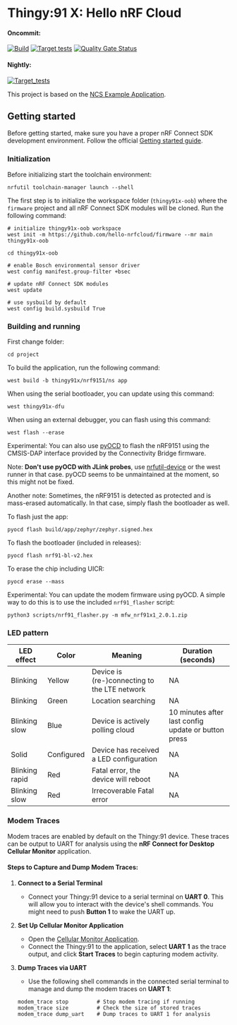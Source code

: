 # Thingy:91 X: Hello nRF Cloud

#### Oncommit:
[![Build](https://github.com/hello-nrfcloud/firmware/actions/workflows/build.yml/badge.svg)](https://github.com/hello-nrfcloud/firmware/actions/workflows/build.yml)
[![Target tests](https://github.com/hello-nrfcloud/firmware/actions/workflows/test.yml/badge.svg)](https://github.com/hello-nrfcloud/firmware/actions/workflows/test.yml)
[![Quality Gate Status](https://sonarcloud.io/api/project_badges/measure?project=hello-nrfcloud_firmware&metric=alert_status)](https://sonarcloud.io/summary/new_code?id=hello-nrfcloud_firmware)

#### Nightly:
[![Target_tests](https://github.com/hello-nrfcloud/firmware/actions/workflows/test.yml/badge.svg?event=schedule)](https://github.com/hello-nrfcloud/firmware/actions/workflows/test.yml?query=branch%3Amain+event%3Aschedule)

This project is based on the
[NCS Example Application](https://github.com/nrfconnect/ncs-example-application).

## Getting started

Before getting started, make sure you have a proper nRF Connect SDK development
environment. Follow the official
[Getting started guide](https://developer.nordicsemi.com/nRF_Connect_SDK/doc/latest/nrf/getting_started.html).

### Initialization

Before initializing start the toolchain environment:

```shell
nrfutil toolchain-manager launch --shell
```

The first step is to initialize the workspace folder (`thingy91x-oob`) where the
`firmware` project and all nRF Connect SDK modules will be cloned. Run the
following command:

```shell
# initialize thingy91x-oob workspace
west init -m https://github.com/hello-nrfcloud/firmware --mr main thingy91x-oob

cd thingy91x-oob

# enable Bosch environmental sensor driver
west config manifest.group-filter +bsec

# update nRF Connect SDK modules
west update

# use sysbuild by default
west config build.sysbuild True
```

### Building and running

First change folder:

```shell
cd project
```

To build the application, run the following command:

```shell
west build -b thingy91x/nrf9151/ns app
```

When using the serial bootloader, you can update using this command:

```
west thingy91x-dfu
```

When using an external debugger, you can flash using this command:

```shell
west flash --erase
```

Experimental: You can also use [pyOCD](https://github.com/pyocd/pyOCD) to flash the nRF9151 using the CMSIS-DAP interface provided by the Connectivity Bridge firmware.

Note: **Don't use pyOCD with JLink probes**, use [nrfutil-device](https://docs.nordicsemi.com/bundle/nrfutil/page/README.html) or the west runner in that case. pyOCD seems to be unmaintained at the moment, so this might not be fixed.

Another note: Sometimes, the nRF9151 is detected as protected and is mass-erased automatically. In that case, simply flash the bootloader as well.

To flash just the app:

```
pyocd flash build/app/zephyr/zephyr.signed.hex
```

To flash the bootloader (included in releases):

```
pyocd flash nrf91-bl-v2.hex
```

To erase the chip including UICR:

```
pyocd erase --mass
```

Experimental: You can update the modem firmware using pyOCD. A simple way to do this is to use the included `nrf91_flasher` script:

```
python3 scripts/nrf91_flasher.py -m mfw_nrf91x1_2.0.1.zip
```


### LED pattern

| LED effect     | Color      | Meaning                                      | Duration (seconds)                                  |
|----------------|------------|----------------------------------------------|-----------------------------------------------------|
| Blinking       | Yellow     | Device is (re-)connecting to the LTE network | NA                                                  |
| Blinking       | Green      | Location searching                           | NA                                                  |
| Blinking slow  | Blue       | Device is actively polling cloud             | 10 minutes after last config update or button press |
| Solid          | Configured | Device has received a LED configuration      | NA                                                  |
| Blinking rapid | Red        | Fatal error, the device will reboot          | NA                                                  |
| Blinking slow  | Red        | Irrecoverable Fatal error                    | NA                                                  |

### Modem Traces

Modem traces are enabled by default on the Thingy:91 device. These traces can be output to UART for analysis using the **nRF Connect for Desktop Cellular Monitor** application.

#### Steps to Capture and Dump Modem Traces:

1. **Connect to a Serial Terminal**
   - Connect your Thingy:91 device to a serial terminal on **UART 0**. This will allow you to interact with the device's shell commands. You might need to push **Button 1** to wake the UART up.

2. **Set Up Cellular Monitor Application**
   - Open the [Cellular Monitor Application](https://docs.nordicsemi.com/bundle/nrf-connect-cellularmonitor/page/index.html).
   - Connect the Thingy:91 to the application, select **UART 1** as the trace output, and click **Start Traces** to begin capturing modem activity.

3. **Dump Traces via UART**
   - Use the following shell commands in the connected serial terminal to manage and dump the modem traces on **UART 1**:

   ```shell
   modem_trace stop         # Stop modem tracing if running
   modem_trace size         # Check the size of stored traces
   modem_trace dump_uart    # Dump traces to UART 1 for analysis

